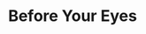 ---
layout: credit-info
category: credits
headerstatus: shrunk-header
valid: 1
title: Before Your Eyes
credits_weight: 3
image_cover: /assets/img/credits-grid/before-your-eyes.jpg
image_social: /assets/img/credits-grid/opengraph/before-your-eyes.jpg
role: Composer
credit_type: Short Film
imdb: http://www.imdb.com/title/tt4687470
soundcloud: https://w.soundcloud.com/player/?url=https%3A//api.soundcloud.com/tracks/218177374&amp;color=ff5500&amp;auto_play=false&amp;hide_related=false&amp;show_comments=true&amp;show_user=true&amp;show_reposts=false
genre: Drama
director: Canon Brownell
writers: Robert Adler, Skyler Bocciolatt
synopsis: When given the opportunity to look back on his past, one man is given the chance to change his future.
---